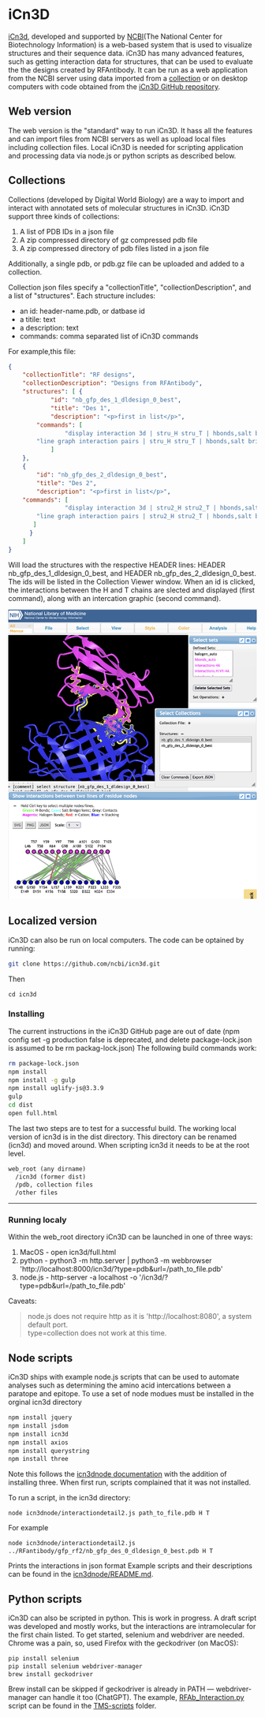 # iCn3D
[iCn3d](https://www.ncbi.nlm.nih.gov/Structure/icn3d/), developed and supported by [NCBI](https://www.ncbi.nlm.nih.gov/)(The National Center for Biotechnology Information) is a web-based system that is used to visualize structures and their sequence data. iCn3D has many advanced features, such as getting interaction data for structures, that can be used to evaluate the the designs created by RFAntibody. It can be run as a web application from the NCBI server using data imported from a [collection](#collections) or on desktop computers with code obtained from the [iCn3D GitHub repository](https://github.com/ncbi/icn3d).

## Web version
The web version is the "standard" way to run iCn3D. It hass all the features and can import files from NCBI servers as well as upload local files including collection files. Local iCn3D is needed for scripting application and processing data via node.js or python scripts as described below. 

## Collections
Collections (developed by Digital World Biology) are a way to import and interact with annotated sets of molecular structures in iCn3D. iCn3D support three kinds of collections:
1. A list of PDB IDs in a json file
2. A zip compressed directory of gz compressed pdb file
3. A zip compressed directory of pdb files listed in a json file
   
Additionally, a single pdb, or pdb.gz file can be uploaded and added to a collection.

Collection json files specify a "collectionTitle", "collectionDescription", and a list of "structures". Each structure includes:
- an id: header-name.pdb, or datbase id
- a titile: text
- a description: text
- commands: comma separated list of iCn3D commands
  
For example,this file:
```json
{ 
	"collectionTitle": "RF designs",
	"collectionDescription": "Designs from RFAntibody",
	"structures": [ {
			"id": "nb_gfp_des_1_dldesign_0_best",
			"title": "Des 1",
			"description": "<p>first in list</p>",
    	"commands": [
				"display interaction 3d | stru_H stru_T | hbonds,salt bridge,interactions,halogen,pi-cation,pi-stacking | false | threshold 3.8 6 4 3.8 6 5.5",
        "line graph interaction pairs | stru_H stru_T | hbonds,salt bridge,interactions,halogen,pi-cation,pi-stacking | false | threshold 3.8 6 4 3.8 6 5.5"
			]
	},
 	{
		"id": "nb_gfp_des_2_dldesign_0_best",
		"title": "Des 2",
		"description": "<p>first in list</p>",
    "commands": [
				"display interaction 3d | stru2_H stru2_T | hbonds,salt bridge,interactions,halogen,pi-cation,pi-stacking | false | threshold 3.8 6 4 3.8 6 5.5",
        "line graph interaction pairs | stru2_H stru2_T | hbonds,salt bridge,interactions,halogen,pi-cation,pi-stacking | false | threshold 3.8 6 4 3.8 6 5.5"
       ]
	  }
	]
}
```

Will load the structures with the respective HEADER lines: HEADER nb_gfp_des_1_dldesign_0_best, and HEADER nb_gfp_des_2_dldesign_0_best. The ids will be listed in the Collection Viewer window. When an id is clicked, the interactions between the H and T chains are slected and displayed (first command), along with an intercation graphic (second command). 

![collection showing a selected structure and its interchain interactions](/images/icn3d-collection.png?raw=true)

## Localized version
iCn3D can also be run on local computers. The code can be optained by running:
```bash
git clone https://github.com/ncbi/icn3d.git
```
Then
```
cd icn3d
```
### Installing
The current instructions in the iCn3D GitHub page are out of date (npm config set -g production false is deprecated, and delete package-lock.json is assumed to be rm packag-lock.json) The following build commands work:
```bash
rm package-lock.json
npm install
npm install -g gulp
npm install uglify-js@3.3.9
gulp
cd dist
open full.html
```
The last two steps are to test for a successful build. The working local version of icn3d is in the dist directory. This directory can be renamed (icn3d) and moved around. When scripting icn3d it needs to be at the root level. 
```
web_root (any dirname)
  /icn3d (former dist)
  /pdb, collection files
  /other files
```
---
### Running localy
Within the web_root directory iCn3D can be launched in one of three ways:
1. MacOS   - open icn3d/full.html
2. python  - python3 -m http.server | python3 -m webbrowser 'http://localhost:8000/icn3d/?type=pdb&url=/path_to_file.pdb'
3. node.js - http-server -a localhost -o '/icn3d/?type=pdb&url=/path_to_file.pdb'

Caveats:
>node.js does not require http as it is 'http://localhost:8080', a system default port.  
>type=collection does not work at this time. 

## Node scripts
iCn3D ships with example node.js scripts that can be used to automate analyses such as determining the amino acid intercations between a paratope and epitope. To use a set of node modues must be installed in the orginal icn3d directory
```bash
npm install jquery
npm install jsdom
npm install icn3d
npm install axios
npm install querystring
npm install three
```
Note this follows the [icn3dnode documentation](https://github.com/ncbi/icn3d/blob/master/icn3dnode/README.md) with the addition of installing three. When first run, scripts complained that it was not installed. 

To run a script, in the icn3d directory:
```
node icn3dnode/interactiondetail2.js path_to_file.pdb H T
```
For example 
```
node icn3dnode/interactiondetail2.js ../RFantibody/gfp_rf2/nb_gfp_des_0_dldesign_0_best.pdb H T
```
Prints the interactions in json format
Example scripts and their descriptions can be found in the [icn3dnode/README.md](https://github.com/ncbi/icn3d/blob/master/icn3dnode/README.md). 

## Python scripts
iCn3D can also be scripted in python. This is work in progress. A draft script was developed and mostly works, but the interactions are intramolecular for the first chain listed. To get started, selenium and webdriver are needed. Chrome was a pain, so, used Firefox with the geckodriver (on MacOS):
```
pip install selenium
pip install selenium webdriver-manager
brew install geckodriver
```
Brew install can be skipped if geckodriver is already in PATH — webdriver-manager can handle it too (ChatGPT).
The example, [RFAb_Interaction.py](/TMS-scripts/RFAb_Interaction.py) script can be found in the [TMS-scripts](/TMS-scripts) folder. 



